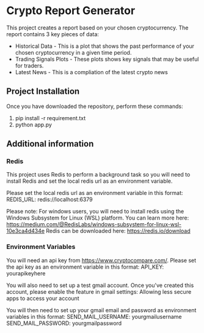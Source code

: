 # Crypto Report Generator
This project creates a report based on your chosen cryptocurrency. The report contains 3 key pieces of data:

* Historical Data - This is a plot that shows the past performance of your chosen cryptocurrency in a given time period.
* Trading Signals Plots - These plots shows key signals that may be useful for traders.
* Latest News - This is a compliation of the latest crypto news

## Project Installation
Once you have downloaded the repository, perform these commands:

1. pip install -r requirement.txt
2. python app.py

## Additional information
### Redis
This project uses Redis to perform a background task so you will need to install Redis and set the local redis url as an environment variable. 

Please set the local redis url as an environment variable in this format:
REDIS_URL: redis://localhost:6379

Please note: For windows users, you will need to install redis using the Windows Subsystem for Linux (WSL) platform. You can learn more here: 
https://medium.com/@RedisLabs/windows-subsystem-for-linux-wsl-10e3ca4d434e
Redis can be downloaded here: https://redis.io/download

### Environment Variables
You will need an api key from https://www.cryptocompare.com/. Please set the api key as an environment variable in this format:
API_KEY: yourapikeyhere

You will also need to set up a test gmail account. Once you've created this account, please enable the feature in gmail settings: 
Allowing less secure apps to access your account

You will then need to set up your gmail email and password as environment variables in this format:
SEND_MAIL_USERNAME: yourgmailusername
SEND_MAIL_PASSWORD: yourgmailpassword




